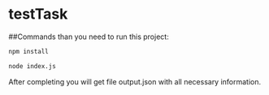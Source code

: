 # testTask


##Commands than you need to run this project:
```bash
npm install
```
```bash
node index.js
```
After completing you will get file output.json with all necessary information.
